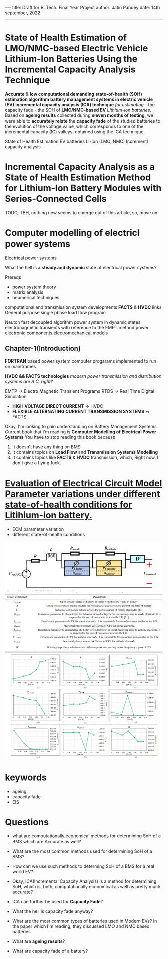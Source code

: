 --- title: Draft for B. Tech. Final Year Project author: Jatin Pandey
date: 14th september, 2022

---

# State of Health Estimation of LMO/NMC-based Electric Vehicle Lithium-Ion Batteries Using the Incremental Capacity Analysis Technique

**Accurate** & **low computational demanding**
**state-of-health (SOH) estimation algorithm**
**battery management systems in electric vehicle (EV)**
**incremental capacity analysis (ICA) technique** _for estimating_ 
    - the capacity fade
    - the SOH 
of **LMO/NMC-based EV** _Lithium-ion batteries_.
Based on **ageing results** collected during **eleven months of testing**,
we were able to **accurately relate** the **capacity fade** of the studied batteries to the evolution of the voltage value,
which corresponds to one of the incremental capacity
(IC) valleys, obtained using the ICA technique.

State of Health Estimation
EV batteries
Li-Ion (LMO, NMC)
Incrementl capacity analysis

# Incremental Capacity Analysis as a State of Health Estimation Method for Lithium-Ion Battery Modules with Series-Connected Cells

TODO, TBH, nothing new seems to emerge out of this article, so, move on

# Computer modelling of electricl power systems

Electrical power systems

What the hell is a **steady and dynamic** state of electrical power systems?

Prereqs

- power system theory
- matrix analysis
- neumerical techniques

computational and transmission system developments
**FACTS** & **HVDC** links
General purpose single phase load flow program

Neuton fast decoupled algorithm
power system in dynamic states
electronagmetic transients with reference to the EMPT method
power electronic components
electromechanical models

## Chapter-1(Introduction)

**FORTRAN** based power system computer progarams implemented to run on mainframes

**HVDC && FACTS technologies**
_modern power transmission and distribution systems are A.C. right?_

EMTP -> Electro Magnetic Transient Programs
RTDS -> Real Time Digital Simulation

- **HIGH VOLTAGE DIRECT CURRENT** => HVDC
- **FLEXIBLE ALTERNATING CURRENT TRANSMISSION SYSTEMS** => FACTS

Okay, I'm looking to gain understanding on Battery Management Systems
Current book that I'm reading is **Computer Modelling of Electrical Power Systems**
You have to stop reading this book because

1. It doesn't have any thing on BMS
2. It contains topics on **Load Flow** and **Transmission Systems Modelling**
3. It contains topics like **FACTS** & **HVDC** transmission, which, Right now, I don't give a flying fuck.

# [Evaluation of Electrical Circuit Model Parameter variations under different state-of-health conditions for Litihium-ion battery.](/home/dj4t9n/B.Tech.Project/xia2020.pdf)

- ECM parameter variation
- different state-of-health conditions

![ECM of Li-Ion battery used in this paper](static/1.png)
![ECM parameters](static/2.png)
![parameters variation under different SOH Conditions](static/3.png)

keywords
==========

- ageing
- capacity fade
- EIS



# Questions

- what are computationally economical methods for determining SoH of a BMS which are Accurate as well?

- What are the most common methods used for determining SoH of a BMS?

- How can we use such methods to determing SoH of a BMS for a real world EV?

- Okay, ICA(Incremental Capacity Analysis) is a method for determining SoH, which is, both, computationally economical as well as pretty much accurate?

- ICA can further be used for **Capacity Fade**?

- What the hell is capacity fade anyway?

- What are the most common types of batteries used in Modern EVs? In the paper which I'm reading, they discussed LMO and NMC based batteries

- What are **ageing results**?

- What are capacity fade of a battery?
